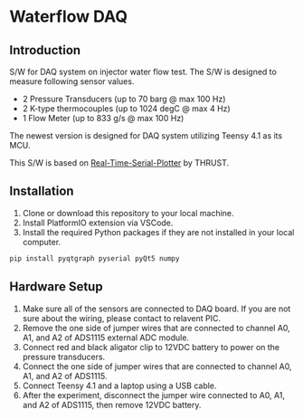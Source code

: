 # Waterflow DAQ

## Introduction

S/W for DAQ system on injector water flow test. The S/W is designed to measure following sensor values.

- 2 Pressure Transducers (up to 70 barg @ max 100 Hz)
- 2 K-type thermocouples (up to 1024 degC @ max 4 Hz)
- 1 Flow Meter (up to 833 g/s @ max 100 Hz)

The newest version is designed for DAQ system utilizing Teensy 4.1 as its MCU.


This S/W is based on [Real-Time-Serial-Plotter](https://github.com/KAIST-THRUST/Real-Time-Serial-Plotter/tree/main) by THRUST.

## Installation

1. Clone or download this repository to your local machine.
2. Install PlatformIO extension via VSCode.
3. Install the required Python packages if they are not installed 
in your local computer.

```bash
pip install pyqtgraph pyserial pyQt5 numpy
```

## Hardware Setup

1. Make sure all of the sensors are connected to DAQ board. If you are not sure about the wiring, please contact to relavent PIC.
2. Remove the one side of jumper wires that are connected to channel A0, A1, and A2 of ADS1115 external ADC module.
3. Connect red and black aligator clip to 12VDC battery to power on the pressure transducers.
4. Connect the one side of jumper wires that are connected to channel A0, A1, and A2 of ADS1115.
5. Connect Teensy 4.1 and a laptop using a USB cable.
6. After the experiment, disconnect the jumper wire connected to A0, A1, and A2 of ADS1115, then remove 12VDC battery.

